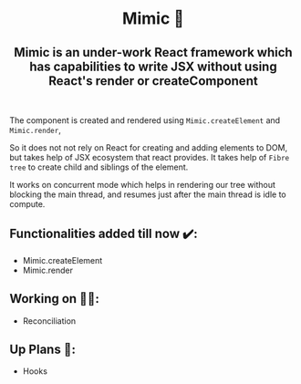 <h1 align="center">Mimic 🔮</h1>
<h2 align="center">Mimic is an under-work React framework which has capabilities to write JSX without using React's render or createComponent</h2>
</br>

The component is created and rendered using ```Mimic.createElement``` and ```Mimic.render```,

So it does not not rely on React for creating and adding elements to DOM, but takes help of JSX ecosystem that react provides.
It takes help of ```Fibre tree``` to create child and siblings of the element. 

It works on concurrent mode which helps in rendering our tree without blocking the main thread, and resumes just after the main thread is idle to compute.

## Functionalities added till now ✔️: 
* Mimic.createElement
* Mimic.render

## Working on 👨‍💻: 
* Reconciliation

## Up Plans 📝:
* Hooks
